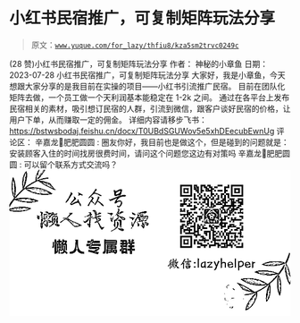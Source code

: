 # 小红书民宿推广，可复制矩阵玩法分享

> 原文：[`www.yuque.com/for_lazy/thfiu8/kza5sm2trvc0249c`](https://www.yuque.com/for_lazy/thfiu8/kza5sm2trvc0249c)

<ne-h2 id="4f66cd7e" data-lake-id="4f66cd7e"><ne-heading-ext><ne-heading-anchor></ne-heading-anchor><ne-heading-fold></ne-heading-fold></ne-heading-ext><ne-heading-content><ne-text id="u871f5d25">(28 赞)小红书民宿推广，可复制矩阵玩法分享</ne-text></ne-heading-content></ne-h2> <ne-p id="u7588ead0" data-lake-id="u7588ead0"><ne-text id="u07df20f2">作者： 神秘的小章鱼</ne-text></ne-p> <ne-p id="u56b9fceb" data-lake-id="u56b9fceb"><ne-text id="ua14f8948">日期：2023-07-28</ne-text></ne-p> <ne-p id="u7cd71571" data-lake-id="u7cd71571"><ne-text id="u53986ef9">小红书民宿推广，可复制矩阵玩法分享</ne-text></ne-p> <ne-p id="uabdd4a77" data-lake-id="uabdd4a77"><ne-text id="u62d3c86d">大家好，我是小章鱼，今天想跟大家分享的是我目前在实操的项目——小红书引流推广民宿。</ne-text></ne-p> <ne-p id="u086bd535" data-lake-id="u086bd535"><ne-text id="udedb5093">目前在团队化矩阵去做，一个员工做一个天利润基本能稳定在 1-2k 之间。</ne-text></ne-p> <ne-p id="u46d8e71e" data-lake-id="u46d8e71e"><ne-text id="u5810364f">通过在各平台上发布民宿相关的素材，吸引想订民宿的人群，引流到微信，跟客户谈好民宿的价格，让用户下单，从而赚取一定的佣金。</ne-text></ne-p> <ne-p id="u629eeafb" data-lake-id="u629eeafb"><ne-text id="u752f447f">详细内容请移步飞书：</ne-text> [<ne-text id="uf54d6d73">https://bstwsbodaj.feishu.cn/docx/T0UBdSGUWov5e5xhDEecubEwnUg</ne-text>](https://bstwsbodaj.feishu.cn/docx/T0UBdSGUWov5e5xhDEecubEwnUg)</ne-p> <ne-hole id="u084187ad" data-lake-id="u084187ad"><ne-card data-card-name="hr" data-card-type="block" id="YZeGk" data-event-boundary="card"><ne-p id="uce212cce" data-lake-id="uce212cce"><ne-text id="u08ee8bb2">评论区：</ne-text></ne-p> <ne-p id="uc5550c0d" data-lake-id="uc5550c0d"><ne-text id="u84c0eec6">辛嘉龙🎡肥肥圆圆 : 圈友你好，我目前也是做这个，但是碰到的问题就是：安装顾客入住的时间找房很费时间，请问这个问题您这边有对策吗</ne-text> <ne-text id="ua893abe9">辛嘉龙🎡肥肥圆圆 : 可以留个联系方式交流吗？</ne-text></ne-p> <ne-p id="u2baed681" data-lake-id="u2baed681"><ne-card data-card-name="image" data-card-type="inline" id="Yxqzj" data-event-boundary="card">![](img/894d30a529e7c37bcd3392323c99941c.png)  <ne-hole id="uef158bed" data-lake-id="uef158bed"><ne-card data-card-name="hr" data-card-type="block" id="cnEVc" data-event-boundary="card"></ne-card></ne-hole></ne-card></ne-p></ne-card></ne-hole>